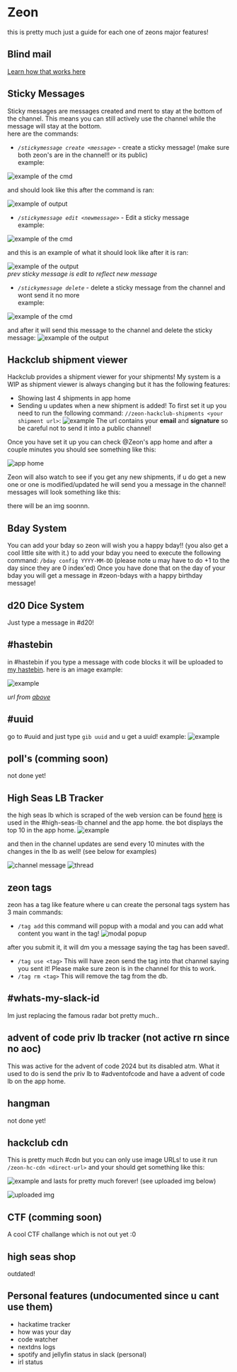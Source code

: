 # Zeon
this is pretty much just a guide for each one of zeons major features!
## Blind mail
[Learn how that works here](./docs/HOW_BLIND_MAIL_WORKS.md)

## Sticky Messages 
Sticky messages are messages created and  ment to stay at the bottom of the channel. 
This means you can still actively use the channel while the message will stay at the bottom. <br />
here are the commands:
- *`/stickymessage create <message>`* - create a sticky message! (make sure both zeon's are in the channel!! or its public)
<br />example:

![example of the cmd](../assets/stickymessage/create_0.png)

and should look like this after the command is ran:

![example of output](../assets/stickymessage/create_1.png)


- *`/stickymessage edit <newmessage>`* - Edit a sticky message
<br />example:

![example of the cmd](../assets/stickymessage/edit_0.png)

and this is an example of what it should look like after it is ran:

![example of the output](../assets/stickymessage/edit_1.png)
<br />_prev sticky message is edit to reflect new message_
- *`/stickymessage delete`* - delete a sticky message from the channel and wont send it no more
<br />example:

![example of the cmd](../assets/stickymessage/delete_0.png)

and after it will send this message to the channel and delete the sticky message:
![example of the output](../assets/stickymessage/delete_1.png)

## Hackclub shipment viewer
Hackclub provides a shipment viewer for your shipments!
My system is a WIP as shipment viewer is always changing but it has the following features:
- Showing last 4 shipments in app home
- Sending u updates when a new shipment is added!
To first set it up you need to run the following command: `//zeon-hackclub-shipments <your shipment url>`:
![example](../assets//shipmentviewer/setup_cmd.png)
The url contains your **email** and **signature** so be careful not to send it into a public channel!

Once you have set it up you can check @Zeon's app home and after a couple minutes you should see something like this:

![app home](../assets/shipmentviewer/app_home.png)

Zeon will also watch to see if you get any new shipments, if u do get a new one or one is modified/updated he will send you a message in the channel!
<br /> messages will look something like this:
<!-- TODO: maybe fix this -->
there will be an img soonnn.


##  Bday System
You can add your bday so zeon will wish you a happy bday!! (you also get a cool little site with it.)
to add your bday you need to execute the following command: `/bday config YYYY-MM-DD` (please note u may have to do +1 to the day since they are 0 index'ed)
Once you have done that on the day of your bday you will get a message in #zeon-bdays with a happy birthday message!

## d20 Dice System
Just type a message in #d20!

##  #hastebin
in #hastebin if you type a message with code blocks it will be uploaded to [my hastebin](https://bin.saahild.com). here is an image example: 

![example ](../assets/hastebin/example.png)

_url from [above](https://bin.saahild.com/lajoqimuyo)_

## #uuid
go to #uuid and just type `gib uuid` and u get a uuid!
example:
![example](../assets/uuid/example.png)

## poll's (comming soon)
not done yet!

## High Seas LB Tracker
the high seas lb which is scraped of the web version can be found [here]() is used in the #high-seas-lb channel and the app home.
the bot displays the top 10 in the app home.
![example](../assets/highseaslb/app_home.png)

and then in the channel updates are send every 10 minutes with the changes in the lb as well! (see below for examples)

![channel message](../assets//highseaslb/channel_message.png)
![thread](../assets/highseaslb/thread.png)

## zeon tags
zeon has a tag like feature where u can create 
the personal tags system has 3 main commands:
- `/tag add`
this command will popup with a modal and you can add what content you want in the tag! 
![modal popup](../assets/tags/modal_popup.png)

after you submit it, it will dm you a message saying the tag has been saved!.
- `/tag use <tag>`
This will have zeon send the tag into that channel saying you sent it! Please make sure zeon is in the channel for this to work.
- `/tag rm <tag>`
This will remove the tag from the db.
## #whats-my-slack-id
Im just replacing the famous radar bot pretty much..
## advent of code priv lb tracker (not active rn since no aoc)
This was active for the advent of code 2024 but its disabled atm. 
What it used to do is send the priv lb to #adventofcode and have a advent of code lb on the app home.
## hangman
not done yet!
## hackclub cdn
This is pretty much #cdn but you can only use image URLs! to use it run `/zeon-hc-cdn <direct-url>` and your should get something like this: 

![example](../assets/cdn_example.png)
and lasts for pretty much forever! (see uploaded img below)

![uploaded img](https://cloud-p1iuj6a0l-hack-club-bot.vercel.app/0logo.496b486aab466e923154.png)
## CTF (comming soon)
A cool CTF challange which is not out yet :0
## high seas shop
outdated!
## Personal features (undocumented since u cant use them)
- hackatime tracker 
- how was your day 
- code watcher 
- nextdns logs 
- spotify and jellyfin status in slack (personal)
- irl status 
